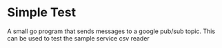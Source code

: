 # Simple Test

A small go program that sends messages to a google pub/sub topic. This can be used to test the sample service csv reader
